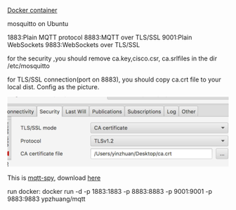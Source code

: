 
[Docker container](https://hub.docker.com/r/ypzhuang/mqtt/)

mosquitto on Ubuntu

1883:Plain MQTT protocol
8883:MQTT over TLS/SSL
9001:Plain WebSockets
9883:WebSockets over TLS/SSL

for the security ,you should remove ca.key,cisco.csr, ca.srlfiles in the dir /etc/mosquitto

for TLS/SSL connection(port on 8883), you should copy ca.crt file to your local dist.
Config as the picture. 

![Config using mqtt-spy](./client_config.png)


This is [mqtt-spy](http://kamilfb.github.io/mqtt-spy/), download [here](https://github.com/kamilfb/mqtt-spy/releases/download/mqtt-spy_v0.5.3/mqtt-spy-0.5.3-jar-with-dependencies.jar)



run docker:
docker run -d -p 1883:1883 -p 8883:8883 -p 9001:9001 -p 9883:9883 ypzhuang/mqtt 